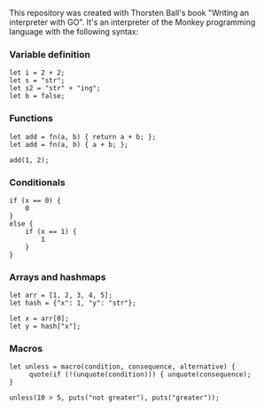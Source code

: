 This repository was created with Thorsten Ball's book "Writing an interpreter with GO". It's an interpreter of the Monkey programming language with the following syntax:

### Variable definition

```
let i = 2 + 2;
let s = "str";
let s2 = "str" + "ing";
let b = false;
```

### Functions

```
let add = fn(a, b) { return a + b; };
let add = fn(a, b) { a + b; };

add(1, 2);
```

### Conditionals

```
if (x == 0) {
    0
}
else {
    if (x == 1) {
        1
    }
}
```

### Arrays and hashmaps

```
let arr = [1, 2, 3, 4, 5];
let hash = {"x": 1, "y": "str"};

let x = arr[0];
let y = hash["x"];
```

### Macros

```
let unless = macro(condition, consequence, alternative) {
     quote(if (!(unquote(condition))) { unquote(consequence);
}

unless(10 > 5, puts("not greater"), puts("greater"));
```
